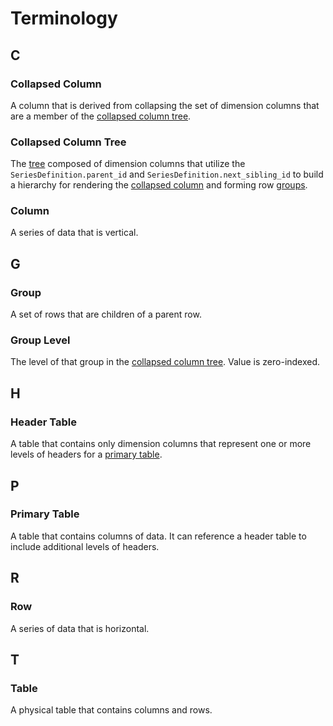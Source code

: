 # Terminology

## C

### Collapsed Column

A column that is derived from collapsing the set of dimension columns that are a member of the [collapsed column tree](#collapsed-column-tree).

### Collapsed Column Tree

The [tree](https://en.wikipedia.org/wiki/Tree_structure) composed of dimension columns that utilize the `SeriesDefinition.parent_id` and `SeriesDefinition.next_sibling_id` to build a hierarchy for rendering the [collapsed column](#collapsed-column) and forming row [groups](#group).

### Column

A series of data that is vertical.

## G

### Group

A set of rows that are children of a parent row.

### Group Level

The level of that group in the [collapsed column tree](#collapsed-column-tree). Value is zero-indexed.

## H

### Header Table

A table that contains only dimension columns that represent one or more levels of headers for a [primary table](#primary-table).

## P

### Primary Table

A table that contains columns of data. It can reference a header table to include additional levels of headers.

## R

### Row

A series of data that is horizontal.

## T

### Table

A physical table that contains columns and rows.